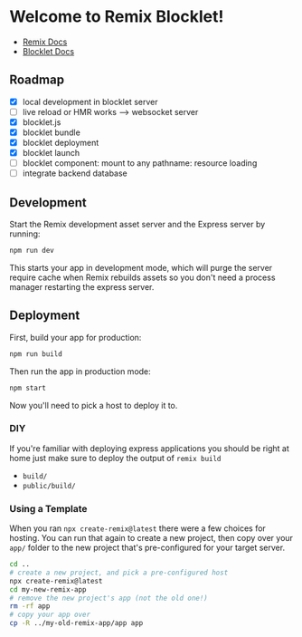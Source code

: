# Welcome to Remix Blocklet!

- [Remix Docs](https://remix.run/docs)
- [Blocklet Docs](https://developer.blocklet.io/docs)

## Roadmap

- [x] local development in blocklet server
- [ ] live reload or HMR works --> websocket server
- [x] blocklet.js
- [x] blocklet bundle
- [x] blocklet deployment
- [x] blocklet launch
- [ ] blocklet component: mount to any pathname: resource loading
- [ ] integrate backend database

## Development

Start the Remix development asset server and the Express server by running:

```sh
npm run dev
```

This starts your app in development mode, which will purge the server require cache when Remix rebuilds assets so you don't need a process manager restarting the express server.

## Deployment

First, build your app for production:

```sh
npm run build
```

Then run the app in production mode:

```sh
npm start
```

Now you'll need to pick a host to deploy it to.

### DIY

If you're familiar with deploying express applications you should be right at home just make sure to deploy the output of `remix build`

- `build/`
- `public/build/`

### Using a Template

When you ran `npx create-remix@latest` there were a few choices for hosting. You can run that again to create a new project, then copy over your `app/` folder to the new project that's pre-configured for your target server.

```sh
cd ..
# create a new project, and pick a pre-configured host
npx create-remix@latest
cd my-new-remix-app
# remove the new project's app (not the old one!)
rm -rf app
# copy your app over
cp -R ../my-old-remix-app/app app
```
